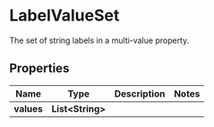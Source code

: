 

# LabelValueSet

The set of string labels in a multi-value property.

## Properties

Name | Type | Description | Notes
------------ | ------------- | ------------- | -------------
**values** | **List&lt;String&gt;** |  | 



